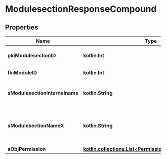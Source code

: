 
# ModulesectionResponseCompound

## Properties
Name | Type | Description | Notes
------------ | ------------- | ------------- | -------------
**pkiModulesectionID** | **kotlin.Int** | The unique ID of the Modulesection | 
**fkiModuleID** | **kotlin.Int** | The unique ID of the Module | 
**sModulesectionInternalname** | **kotlin.String** | The Internal name of the Module section. | 
**sModulesectionNameX** | **kotlin.String** | The Name of the Modulesection in the language of the requester | 
**aObjPermission** | [**kotlin.collections.List&lt;PermissionResponseCompound&gt;**](PermissionResponseCompound.md) |  |  [optional]



